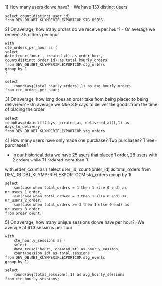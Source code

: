 1] How many users do we have?
    - We have 130 distinct users
    
    select count(distinct user_id)
    from DEV_DB.DBT_KLYMPERIFLEXPORTCOM.STG_USERS

2] On average, how many orders do we receive per hour?
    - On average we receive 7.5 orders per hour
    
    with 
    cte_orders_per_hour as (
    select
    date_trunc('hour', created_at) as order_hour,
    count(distinct order_id) as total_hourly_orders
    from DEV_DB.DBT_KLYMPERIFLEXPORTCOM.stg_orders
    group by 1
    )
    
    select 
        round(avg(total_hourly_orders),1) as avg_hourly_orders
    from cte_orders_per_hour;

3] On average, how long does an order take from being placed to being delivered?
    - On average we take 3.9 days to deliver the goods from the time of placing the order
    
    select
    round(avg(datediff(days, created_at, delivered_at)),1) as days_to_delivery
    from DEV_DB.DBT_KLYMPERIFLEXPORTCOM.stg_orders

4] How many users have only made one purchase? Two purchases? Three+ purchases?
   - In our historical data we have 25 users that placed 1 order, 28 users with 2 orders while 71 ordered more than 3.
     
   with order_count as (
    select
        user_id,
        count(order_id) as total_orders
    from DEV_DB.DBT_KLYMPERIFLEXPORTCOM.stg_orders
    group by 1)

    select
        sum(case when total_orders = 1 then 1 else 0 end) as nr_users_1_order,
        sum(case when total_orders = 2 then 1 else 0 end) as nr_users_2_order,
        sum(case when total_orders >= 3 then 1 else 0 end) as nr_users_3_order
    from order_count;

5] On average, how many unique sessions do we have per hour?
    -We average at 61.3 sessions per hour
    
    with
        cte_hourly_sessions as (
        select
        date_trunc('hour', created_at) as hourly_session,
        count(session_id) as total_sessions
    from DEV_DB.DBT_KLYMPERIFLEXPORTCOM.stg_events
    group by 1)

    select 
        round(avg(total_sessions),1) as avg_hourly_sessions
    from cte_hourly_sessions;


